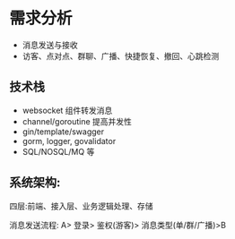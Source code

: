 # 需求分析

- 消息发送与接收
- 访客、点对点、群聊、广播、快捷恢复、撤回、心跳检测

## 技术栈

- websocket 组件转发消息
- channel/goroutine 提高并发性
- gin/template/swagger
- gorm, logger, govalidator
- SQL/NOSQL/MQ 等

## 系统架构:

四层:前端、接入层、业务逻辑处理、存储

消息发送流程:
A> 登录> 鉴权(游客)> 消息类型(单/群/广播)>B
